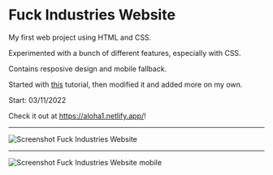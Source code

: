 # Fuck Industries Website

My first web project using HTML and CSS. 

Experimented with a bunch of different features, especially with CSS.

Contains resposive design and mobile fallback.

Started with [this](https://youtu.be/lAOkx2yZESY) tutorial, then modified it and added more on my own.

Start: 03/11/2022

Check it out at https://aloha1.netlify.app/!

---

![Screenshot Fuck Industries Website](https://user-images.githubusercontent.com/101637455/158461309-942d51fa-419e-409d-ab32-79db064caf5c.png)

---

![Screenshot Fuck Industries Website mobile](https://user-images.githubusercontent.com/101637455/158469424-5dd201f4-ca58-414f-b952-c23d11a1264e.png)
